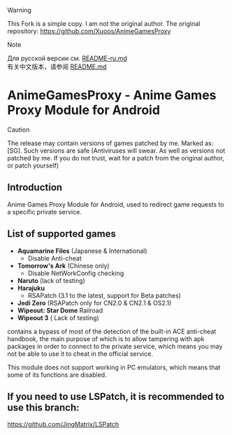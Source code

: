 >[!WARNING]
>This Fork is a simple copy. I am not the original author. The original repository: https://github.com/Xuoos/AnimeGamesProxy

>[!NOTE]
>Для русской версии см. [README-ru.md](README-ru.md)  
>有关中文版本，请参阅 [README.md](README.md)

# AnimeGamesProxy - Anime Games Proxy Module for Android 
>[!CAUTION]
>The release may contain versions of games patched by me. Marked as: [SG]. Such versions are safe (Antiviruses will swear. As well as versions not patched by me. If you do not trust, wait for a patch from the original author, or patch yourself)

## Introduction 
Anime Games Proxy Module for Android, used to redirect game requests to a specific private service.

## List of supported games 

- **Aquamarine Files** (Japanese & International) 
  - Disable Anti-cheat 
- **Tomorrow's Ark** (Chinese only) 
  - Disable NetWorkConfig checking 
- **Naruto** (lack of testing) 
- **Harajuku**
  - RSAPatch (3.1 to the latest, support for Beta patches) 
- **Jedi Zero** (RSAPatch only for CN2.0 & CN2.1 & OS2.1) 
- **Wipeout: Star Dome** Railroad 
- **Wipeout 3** ( Lack of testing)

contains a bypass of most of the detection of the built-in ACE anti-cheat handbook, the main purpose of which is to allow tampering with apk packages in order to connect to the private service, which means you may not be able to use it to cheat in the official service.

This module does not support working in PC emulators, which means that some of its functions are disabled.

## If you need to use LSPatch, it is recommended to use this branch: 
https://github.com/JingMatrix/LSPatch
